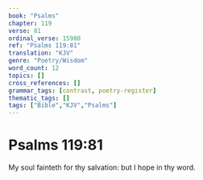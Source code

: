 ```yaml
---
book: "Psalms"
chapter: 119
verse: 81
ordinal_verse: 15980
ref: "Psalms 119:81"
translation: "KJV"
genre: "Poetry/Wisdom"
word_count: 12
topics: []
cross_references: []
grammar_tags: [contrast, poetry-register]
thematic_tags: []
tags: ["Bible","KJV","Psalms"]
---
```


# Psalms 119:81

My soul fainteth for thy salvation: but I hope in thy word.
